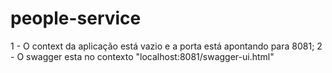 # people-service

1 - O context da aplicação está vazio e a porta está apontando para 8081;
2 - O swagger esta no contexto "localhost:8081/swagger-ui.html"
